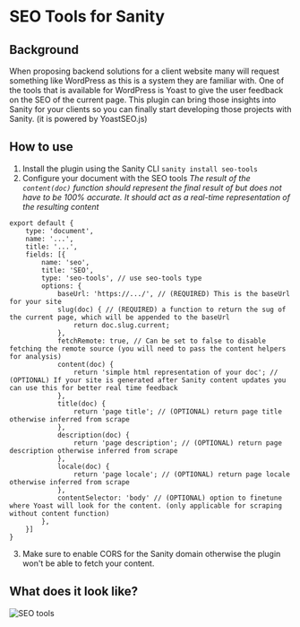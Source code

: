 # SEO Tools for Sanity

## Background
When proposing backend solutions for a client website many will request something like WordPress as this is a system they are familiar with. One of the tools that is available for WordPress is Yoast to give the user feedback on the SEO of the current page. This plugin can bring those insights into Sanity for your clients so you can finally start developing those projects with Sanity. (it is powered by YoastSEO.js)  

## How to use
1. Install the plugin using the Sanity CLI `sanity install seo-tools`
2. Configure your document with the SEO tools
*The result of the `content(doc)` function should represent the final result of but does not have to be 100% accurate. It should act as a real-time representation of the resulting content*
```
export default {
    type: 'document',
    name: '...',
    title: '...',
    fields: [{
        name: 'seo',
        title: 'SEO',
        type: 'seo-tools', // use seo-tools type
        options: {
            baseUrl: 'https://.../', // (REQUIRED) This is the baseUrl for your site
            slug(doc) { // (REQUIRED) a function to return the sug of the current page, which will be appended to the baseUrl
                return doc.slug.current;
            },
            fetchRemote: true, // Can be set to false to disable fetching the remote source (you will need to pass the content helpers for analysis)
            content(doc) {
                return 'simple html representation of your doc'; // (OPTIONAL) If your site is generated after Sanity content updates you can use this for better real time feedback
            },
            title(doc) {
                return 'page title'; // (OPTIONAL) return page title otherwise inferred from scrape
            },
            description(doc) {
                return 'page description'; // (OPTIONAL) return page description otherwise inferred from scrape
            },
            locale(doc) {
                return 'page locale'; // (OPTIONAL) return page locale otherwise inferred from scrape
            },
            contentSelector: 'body' // (OPTIONAL) option to finetune where Yoast will look for the content. (only applicable for scraping without content function)
        },
    }]
}
```
3. Make sure to enable CORS for the Sanity domain otherwise the plugin won't be able to fetch your content.

## What does it look like?
![SEO tools](https://raw.githubusercontent.com/LiamMartens/sanity-plugin-seo-tools/master/doc/img/plugin.gif)
